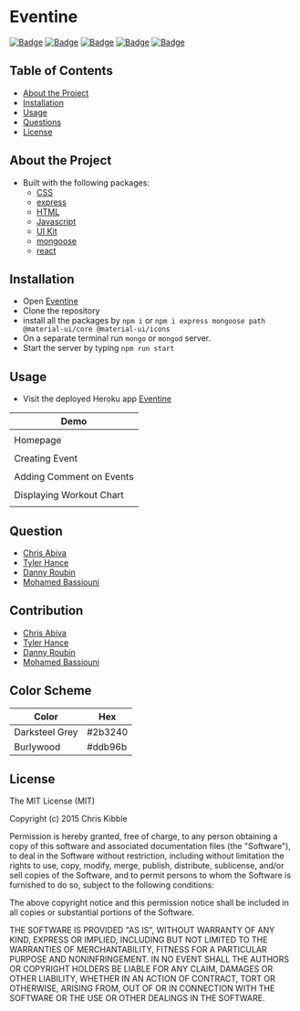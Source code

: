 # Eventine

[![Badge](https://img.shields.io/badge/License-MIT-blue)](https://opensource.org/licenses/MIT)
[![Badge](https://img.shields.io/badge/GitHub-chabivz-blueviolet?style=flat-square&logo=appveyor)](https://github.com/chabivz)
[![Badge](https://img.shields.io/badge/GitHub-tylerhance-brightgreen?style=flat-square&logo=appveyor)](https://github.com/tylerhance)
[![Badge](https://img.shields.io/badge/GitHub-DannyRoubin-lightgrey?style=flat-square&logo=appveyor)](https://github.com/DannyRoubin)
[![Badge](https://img.shields.io/badge/GitHub-MohamedB--01-red?style=flat-square&logo=appveyor)](https://github.com/MohamedB-01)
## Table of Contents

- [About the Project](#about-the-project)
- [Installation](#installation)
- [Usage](#usage)
- [Questions](#questions)
- [License](#License)

## About the Project


- Built with the following packages: 
  - [CSS](https://www.w3schools.com/css/)
  - [express](https://www.npmjs.com/package/express)
  - [HTML](https://www.w3schools.com/html/)
  - [Javascript](https://www.npmjs.com/package/CSS)
  - [UI Kit](https://getuikit.com/?ltclid=912db957-5ac5-43ac-bc9b-c4ede5155e75)
  - [mongoose](https://www.npmjs.com/package/mongoose)
  - [react](https://www.npmjs.com/package/react)


## Installation

- Open [Eventine](https://github.com/tylerhance/Eventine)
- Clone the repository
- install all the packages by `npm i` or `npm i express mongoose path @material-ui/core @material-ui/icons`
- On a separate terminal run `mongo` or `mongod` server.
- Start the server by typing `npm run start`

## Usage
- Visit the deployed Heroku app [Eventine]()


|Demo|
|---|
|![]()|
|Homepage|
|![]()|
|Creating Event|
|![]()|
|Adding Comment on Events|
|![]()|
|Displaying Workout Chart|
|![]()|

## Question

- [Chris Abiva](https://github.com/Chabivz)
- [Tyler Hance](https://github.com/tylerhance)
- [Danny Roubin](https://github.com/DannyRoubin)
- [Mohamed Bassiouni](https://github.com/MohamedB-01)

## Contribution

- [Chris Abiva](https://github.com/Chabivz)
- [Tyler Hance](https://github.com/tylerhance)
- [Danny Roubin](https://github.com/DannyRoubin)
- [Mohamed Bassiouni](https://github.com/MohamedB-01)

## Color Scheme

|Color|Hex|
|---|---|
Darksteel Grey|#2b3240|
Burlywood|#ddb96b|
## License

The MIT License (MIT)

Copyright (c) 2015 Chris Kibble

Permission is hereby granted, free of charge, to any person obtaining a copy of this software and associated documentation files (the "Software"), to deal in the Software without restriction, including without limitation the rights to use, copy, modify, merge, publish, distribute, sublicense, and/or sell copies of the Software, and to permit persons to whom the Software is furnished to do so, subject to the following conditions:

The above copyright notice and this permission notice shall be included in all copies or substantial portions of the Software.

THE SOFTWARE IS PROVIDED "AS IS", WITHOUT WARRANTY OF ANY KIND, EXPRESS OR IMPLIED, INCLUDING BUT NOT LIMITED TO THE WARRANTIES OF MERCHANTABILITY, FITNESS FOR A PARTICULAR PURPOSE AND NONINFRINGEMENT. IN NO EVENT SHALL THE AUTHORS OR COPYRIGHT HOLDERS BE LIABLE FOR ANY CLAIM, DAMAGES OR OTHER LIABILITY, WHETHER IN AN ACTION OF CONTRACT, TORT OR OTHERWISE, ARISING FROM, OUT OF OR IN CONNECTION WITH THE SOFTWARE OR THE USE OR OTHER DEALINGS IN THE SOFTWARE.